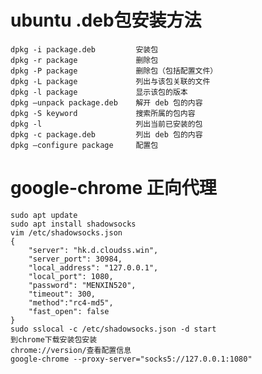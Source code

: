 # ubuntu .deb包安装方法
    dpkg -i package.deb 	    安装包
    dpkg -r package 	        删除包
    dpkg -P package 	        删除包（包括配置文件）
    dpkg -L package 	        列出与该包关联的文件
    dpkg -l package 	        显示该包的版本
    dpkg –unpack package.deb 	解开 deb 包的内容
    dpkg -S keyword 	        搜索所属的包内容
    dpkg -l 	                列出当前已安装的包
    dpkg -c package.deb 	    列出 deb 包的内容
    dpkg –configure package 	配置包

# google-chrome 正向代理
    sudo apt update
    sudo apt install shadowsocks
    vim /etc/shadowsocks.json
    {
        "server": "hk.d.cloudss.win",
        "server_port": 30984,
        "local_address": "127.0.0.1",
        "local_port": 1080,
        "password": "MENXIN520",
        "timeout": 300,
        "method":"rc4-md5",
        "fast_open": false
    }
    sudo sslocal -c /etc/shadowsocks.json -d start
    到chrome下载安装包安装
    chrome://version/查看配置信息
    google-chrome --proxy-server="socks5://127.0.0.1:1080"